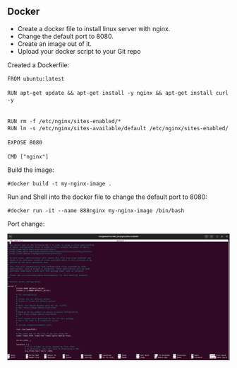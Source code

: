 ## Docker

- Create a docker file to install linux server with nginx.
- Change the default port to 8080.
- Create an image out of it.
- Upload your docker script to your Git repo


Created a Dockerfile:

```
FROM ubuntu:latest

RUN apt-get update && apt-get install -y nginx && apt-get install curl -y


RUN rm -f /etc/nginx/sites-enabled/* 
RUN ln -s /etc/nginx/sites-available/default /etc/nginx/sites-enabled/

EXPOSE 8080

CMD ["nginx"]

```
Build the image:

```
#docker build -t my-nginx-image .

```
Run and Shell into the docker file to change the default port to 8080:

```
#docker run -it --name 888nginx my-nginx-image /bin/bash
```
Port change:

<img src="https://github.com/DorBitton/888-DevOps-candidate-HS/blob/main/Docker-linuxS-nginx/Images/68747470733a2f2f692e6962622e636f2f56714d447768712f53637265656e73686f742d66726f6d2d323032332d30312d32332d30312d33392d31332e706e67.png?raw=true" alt="Terminal">
